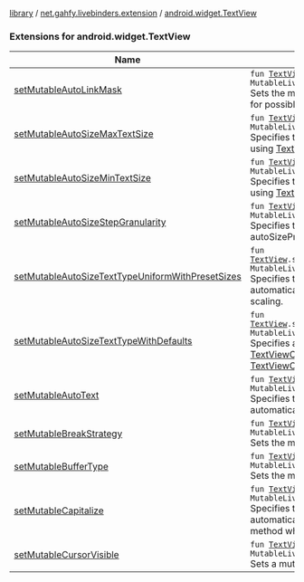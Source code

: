 [library](../../index.md) / [net.gahfy.livebinders.extension](../index.md) / [android.widget.TextView](./index.md)

### Extensions for android.widget.TextView

| Name | Summary |
|---|---|
| [setMutableAutoLinkMask](set-mutable-auto-link-mask.md) | `fun `[`TextView`](https://developer.android.com/reference/android/widget/TextView.html)`.setMutableAutoLinkMask(mask: MutableLiveData<`[`Int`](https://kotlinlang.org/api/latest/jvm/stdlib/kotlin/-int/index.html)`>?): `[`Unit`](https://kotlinlang.org/api/latest/jvm/stdlib/kotlin/-unit/index.html)<br>Sets the mutable autolink mask of the text. See [Linkify.ALL](https://developer.android.com/reference/android/text/util/Linkify.html#ALL) and peers for possible values. |
| [setMutableAutoSizeMaxTextSize](set-mutable-auto-size-max-text-size.md) | `fun `[`TextView`](https://developer.android.com/reference/android/widget/TextView.html)`.setMutableAutoSizeMaxTextSize(size: MutableLiveData<`[`Int`](https://kotlinlang.org/api/latest/jvm/stdlib/kotlin/-int/index.html)`>?): `[`Unit`](https://kotlinlang.org/api/latest/jvm/stdlib/kotlin/-unit/index.html)<br>Specifies the mutable max text size when sizing the text automatically using [TextView.AUTO_SIZE_TEXT_TYPE_UNIFORM](https://developer.android.com/reference/android/widget/TextView.html#AUTO_SIZE_TEXT_TYPE_UNIFORM) scaling. |
| [setMutableAutoSizeMinTextSize](set-mutable-auto-size-min-text-size.md) | `fun `[`TextView`](https://developer.android.com/reference/android/widget/TextView.html)`.setMutableAutoSizeMinTextSize(size: MutableLiveData<`[`Int`](https://kotlinlang.org/api/latest/jvm/stdlib/kotlin/-int/index.html)`>?): `[`Unit`](https://kotlinlang.org/api/latest/jvm/stdlib/kotlin/-unit/index.html)<br>Specifies the mutable min text size when sizing the text automatically using [TextView.AUTO_SIZE_TEXT_TYPE_UNIFORM](https://developer.android.com/reference/android/widget/TextView.html#AUTO_SIZE_TEXT_TYPE_UNIFORM) scaling. |
| [setMutableAutoSizeStepGranularity](set-mutable-auto-size-step-granularity.md) | `fun `[`TextView`](https://developer.android.com/reference/android/widget/TextView.html)`.setMutableAutoSizeStepGranularity(granularity: MutableLiveData<`[`Int`](https://kotlinlang.org/api/latest/jvm/stdlib/kotlin/-int/index.html)`>?): `[`Unit`](https://kotlinlang.org/api/latest/jvm/stdlib/kotlin/-unit/index.html)<br>Specifies the auto-size step size (in pixels). Overwrites autoSizePresetSizes if set. |
| [setMutableAutoSizeTextTypeUniformWithPresetSizes](set-mutable-auto-size-text-type-uniform-with-preset-sizes.md) | `fun `[`TextView`](https://developer.android.com/reference/android/widget/TextView.html)`.setMutableAutoSizeTextTypeUniformWithPresetSizes(sizes: MutableLiveData<`[`IntArray`](https://kotlinlang.org/api/latest/jvm/stdlib/kotlin/-int-array/index.html)`>?): `[`Unit`](https://kotlinlang.org/api/latest/jvm/stdlib/kotlin/-unit/index.html)<br>Specifies the mutable preset sizes (in pixels) when sizing the text automatically using [TextView.AUTO_SIZE_TEXT_TYPE_UNIFORM](https://developer.android.com/reference/android/widget/TextView.html#AUTO_SIZE_TEXT_TYPE_UNIFORM) scaling. |
| [setMutableAutoSizeTextTypeWithDefaults](set-mutable-auto-size-text-type-with-defaults.md) | `fun `[`TextView`](https://developer.android.com/reference/android/widget/TextView.html)`.setMutableAutoSizeTextTypeWithDefaults(autoSizeTextType: MutableLiveData<`[`Int`](https://kotlinlang.org/api/latest/jvm/stdlib/kotlin/-int/index.html)`>?): `[`Unit`](https://kotlinlang.org/api/latest/jvm/stdlib/kotlin/-unit/index.html)<br>Specifies a mutable text scaling type, [TextViewCompat.AUTO_SIZE_TEXT_TYPE_NONE](#) or [TextViewCompat.AUTO_SIZE_TEXT_TYPE_UNIFORM](#) |
| [setMutableAutoText](set-mutable-auto-text.md) | `fun `[`TextView`](https://developer.android.com/reference/android/widget/TextView.html)`.setMutableAutoText(autoText: MutableLiveData<`[`Boolean`](https://kotlinlang.org/api/latest/jvm/stdlib/kotlin/-boolean/index.html)`>?): `[`Unit`](https://kotlinlang.org/api/latest/jvm/stdlib/kotlin/-unit/index.html)<br>Specifies that this [TextView](https://developer.android.com/reference/android/widget/TextView.html) has a textual input method and whether it automatically corrects some common spelling errors. |
| [setMutableBreakStrategy](set-mutable-break-strategy.md) | `fun `[`TextView`](https://developer.android.com/reference/android/widget/TextView.html)`.setMutableBreakStrategy(breakStrategy: MutableLiveData<`[`Int`](https://kotlinlang.org/api/latest/jvm/stdlib/kotlin/-int/index.html)`>?): `[`Unit`](https://kotlinlang.org/api/latest/jvm/stdlib/kotlin/-unit/index.html)<br>Sets the mutable break strategy for breaking paragraphs into lines. |
| [setMutableBufferType](set-mutable-buffer-type.md) | `fun `[`TextView`](https://developer.android.com/reference/android/widget/TextView.html)`.setMutableBufferType(bufferType: MutableLiveData<`[`BufferType`](https://developer.android.com/reference/android/widget/TextView/BufferType.html)`>?): `[`Unit`](https://kotlinlang.org/api/latest/jvm/stdlib/kotlin/-unit/index.html)<br>Sets the minimum mutable type that getText() will return. |
| [setMutableCapitalize](set-mutable-capitalize.md) | `fun `[`TextView`](https://developer.android.com/reference/android/widget/TextView.html)`.setMutableCapitalize(capitalize: MutableLiveData<`[`Capitalize`](https://developer.android.com/reference/android/text/method/TextKeyListener/Capitalize.html)`>?): `[`Unit`](https://kotlinlang.org/api/latest/jvm/stdlib/kotlin/-unit/index.html)<br>Specifies that this [TextView](https://developer.android.com/reference/android/widget/TextView.html) has a textual input method and should automatically apply the value of the specified mutable capitalize method when the user types. |
| [setMutableCursorVisible](set-mutable-cursor-visible.md) | `fun `[`TextView`](https://developer.android.com/reference/android/widget/TextView.html)`.setMutableCursorVisible(cursorVisible: MutableLiveData<`[`Boolean`](https://kotlinlang.org/api/latest/jvm/stdlib/kotlin/-boolean/index.html)`>?): `[`Unit`](https://kotlinlang.org/api/latest/jvm/stdlib/kotlin/-unit/index.html)<br>Sets a mutable visibility for the cursor. |
